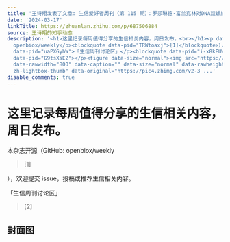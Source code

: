```yaml
---
title: '王诗翔发表了文章: 生信爱好者周刊（第 115 期）：罗莎琳德·富兰克林对DNA双螺旋结构的真实贡献'
date: '2024-03-17'
linkTitle: https://zhuanlan.zhihu.com/p/687506884
source: 王诗翔的知乎动态
description: '<h1>这里记录每周值得分享的生信相关内容，周日发布。<br></h1><p data-pid="_tWdF_5q">本杂志开源（GitHub:
  openbiox/weekly</p><blockquote data-pid="TRWtoaxj">[1]</blockquote>），欢迎提交 issue，投稿或推荐生信相关内容。<p
  data-pid="uaPXGyhW">「生信周刊讨论区」</p><blockquote data-pid="i-x8kFUW">[2]</blockquote><h2>封面图</h2><p
  data-pid="G9tsXsE2"></p><figure data-size="normal"><img src="https://pic4.zhimg.com/v2-39d96c80af16d9bd8b6ed9cd0a860127_1440w.jpg"
  data-rawwidth="800" data-caption="" data-size="normal" data-rawheight="640" class="origin_image
  zh-lightbox-thumb" data-original="https://pic4.zhimg.com/v2-3 ...'
disable_comments: true
---
```

<h1>这里记录每周值得分享的生信相关内容，周日发布。<br></h1><p data-pid="_tWdF_5q">本杂志开源（GitHub: openbiox/weekly</p><blockquote data-pid="TRWtoaxj">[1]</blockquote>），欢迎提交 issue，投稿或推荐生信相关内容。<p data-pid="uaPXGyhW">「生信周刊讨论区」</p><blockquote data-pid="i-x8kFUW">[2]</blockquote><h2>封面图</h2><p data-pid="G9tsXsE2"></p><figure data-size="normal"><img src="https://pic4.zhimg.com/v2-39d96c80af16d9bd8b6ed9cd0a860127_1440w.jpg" data-rawwidth="800" data-caption="" data-size="normal" data-rawheight="640" class="origin_image zh-lightbox-thumb" data-original="https://pic4.zhimg.com/v2-3 ...